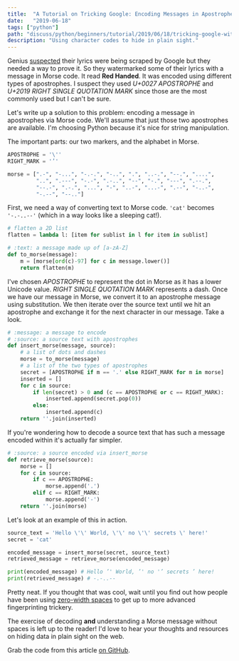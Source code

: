 ```yaml
---
title:  "A Tutorial on Tricking Google: Encoding Messages in Apostrophes"
date:   "2019-06-18"
tags: ["python"]
path: "discuss/python/beginners/tutorial/2019/06/18/tricking-google-with-apostrophes.html"
description: "Using character codes to hide in plain sight."
---
```


Genius [suspected](https://bgr.com/2019/06/17/genius-vs-google-lyrics-results-on-search-copied-from-lyrics-site/) their lyrics were being scraped by Google but they needed a way to prove it. So they watermarked some of their lyrics with a message in Morse code. It read __Red Handed__. It was encoded using different types of apostrophes. I suspect they used _U+0027 APOSTROPHE_ and _U+2019 RIGHT SINGLE QUOTATION MARK_ since those are the most commonly used but I can't be sure.

Let's write up a solution to this problem: encoding a message in apostrophes via Morse code. We'll assume that just those two apostrophes are available. I'm choosing Python because it's nice for string manipulation.

The important parts: our two markers, and the alphabet in Morse.

```python
APOSTROPHE = '\''
RIGHT_MARK = '’'

morse = [".-", "-...", "-.-.", "-..", ".", "..-.", "--.", "....",
         "..", ".---", "-.-", ".-..", "--", "-.", "---", ".--.",
         "--.-", ".-.", "...", "-", "..-", "...-", ".--", "-..-",
         "-.--", "--.."]
```

First, we need a way of converting text to Morse code. `'cat'` becomes `'-.-..--'` (which in a way looks like a sleeping cat!).

```python
# flatten a 2D list
flatten = lambda l: [item for sublist in l for item in sublist]

# :text: a message made up of [a-zA-Z]
def to_morse(message):
    m = [morse[ord(c)-97] for c in message.lower()]
    return flatten(m)
```

I've chosen _APOSTROPHE_ to represent the dot in Morse as it has a lower Unicode value. _RIGHT SINGLE QUOTATION MARK_ represents a dash. Once we have our message in Morse, we convert it to an apostrophe message using substitution. We then iterate over the source text until we hit an apostrophe and exchange it for the next character in our message. Take a look.

```python
# :message: a message to encode
# :source: a source text with apostrophes
def insert_morse(message, source):
    # a list of dots and dashes
    morse = to_morse(message)
    # a list of the two types of apostrophes
    secret = [APOSTROPHE if m == '.' else RIGHT_MARK for m in morse]
    inserted = []
    for c in source:
        if len(secret) > 0 and (c == APOSTROPHE or c == RIGHT_MARK):
            inserted.append(secret.pop(0))
        else:
            inserted.append(c)
    return ''.join(inserted)
```

If you're wondering how to decode a source text that has such a message encoded within it's actually far simpler.

```python
# :source: a source encoded via insert_morse
def retrieve_morse(source):
    morse = []
    for c in source:
        if c == APOSTROPHE:
            morse.append('.')
        elif c == RIGHT_MARK:
            morse.append('-')
    return ''.join(morse)
```

Let's look at an example of this in action.

```python
source_text = 'Hello \'\' World, \'\' no \'\' secrets \' here!'
secret = 'cat'

encoded_message = insert_morse(secret, source_text)
retrieved_message = retrieve_morse(encoded_message)

print(encoded_message) # Hello ’' World, ’' no '’ secrets ’ here!
print(retrieved_message) # -.-..--
```

Pretty neat. If you thought that was cool, wait until you find out how people have been using [zero-width spaces](https://en.wikipedia.org/wiki/Zero-width_space) to get up to more advanced fingerprinting trickery.

The exercise of decoding __and__ understanding a Morse message without spaces is left up to the reader! I'd love to hear your thoughts and resources on hiding data in plain sight on the web.

Grab the code from this article [on GitHub](https://github.com/healeycodes/hidden-in-apostrophes).
